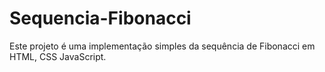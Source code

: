 # Sequencia-Fibonacci
Este projeto é uma implementação simples da sequência de Fibonacci em HTML, CSS JavaScript.
